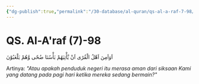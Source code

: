 ```yaml
---
{"dg-publish":true,"permalink":"/30-database/al-quran/qs-al-a-raf-7-98/"}
---
```



# QS. Al-A'raf (7)-98
اَوَاَمِنَ اَهْلُ الْقُرٰٓى اَنْ يَّأْتِيَهُمْ بَأْسُنَا ضُحًى وَّهُمْ يَلْعَبُوْنَ

Artinya: *"Atau apakah penduduk negeri itu merasa aman dari siksaan Kami yang datang pada pagi hari ketika mereka sedang bermain?"*
